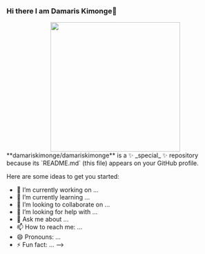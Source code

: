 ### Hi there I am Damaris Kimonge👋


<div align ="center">
  <img src=""https://media.giphy.com/media/2IudUHdI075HL02Pkk/giphy.gif"width="600" height="300"/>
</div>
**damariskimonge/damariskimonge** is a ✨ _special_ ✨ repository because its `README.md` (this file) appears on your GitHub profile.

Here are some ideas to get you started:

- 🔭 I’m currently working on ...
- 🌱 I’m currently learning ...
- 👯 I’m looking to collaborate on ...
- 🤔 I’m looking for help with ...
- 💬 Ask me about ...
- 📫 How to reach me: ...
- 😄 Pronouns: ...
- ⚡ Fun fact: ...
-->
